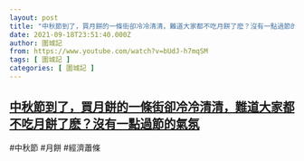 ```yaml
---
layout: post
title: "中秋節到了，買月餅的一條街卻冷冷清清，難道大家都不吃月餅了麽？沒有一點過節的氣氛"
date: 2021-09-18T23:51:40.000Z
author: 圍城記
from: https://www.youtube.com/watch?v=bUdJ-h7mqSM
tags: [ 圍城記 ]
categories: [ 圍城記 ]
---
```

<!--1632009100000-->
[中秋節到了，買月餅的一條街卻冷冷清清，難道大家都不吃月餅了麽？沒有一點過節的氣氛](https://www.youtube.com/watch?v=bUdJ-h7mqSM)
------

<div>
#中秋節 #月餅 #經濟蕭條
</div>
